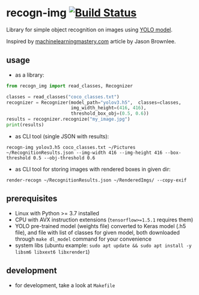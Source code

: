 # recogn-img [![Build Status](https://travis-ci.com/emkor/recogn-img.svg?branch=master)](https://travis-ci.com/emkor/recogn-img)
Library for simple object recognition on images using [YOLO model](https://pjreddie.com/darknet/yolo/).

Inspired by [machinelearningmastery.com](https://machinelearningmastery.com/how-to-perform-object-detection-with-yolov3-in-keras/) article by Jason Brownlee. 

## usage
- as a library:
```python
from recogn_img import read_classes, Recognizer

classes = read_classes("coco_classes.txt")
recognizer = Recognizer(model_path="yolov3.h5",  classes=classes,
                        img_width_height=(416, 416),
                        threshold_box_obj=(0.5, 0.6))
results = recognizer.recognize("my_image.jpg")
print(results)
```

- as CLI tool (single JSON with results):
```shell script
recogn-img yolov3.h5 coco_classes.txt ~/Pictures ~/RecognitionResults.json --img-width 416 --img-height 416 --box-threshold 0.5 --obj-threshold 0.6
```

- as CLI tool for storing images with rendered boxes in given dir:
```shell script
render-recogn ~/RecognitionResults.json ~/RenderedImgs/ --copy-exif
```

## prerequisites
- Linux with Python >= 3.7 installed
- CPU with AVX instruction extensions (`tensorflow>=1.5.1` requires them)
- YOLO pre-trained model (weights file) converted to Keras model (.h5 file), and file with list of classes for given model, both downloaded through `make dl_model` command for your convenience
- system libs (ubuntu example: `sudo apt update && sudo apt install -y libsm6 libxext6 libxrender1`)

## development
- for development, take a look at `Makefile`